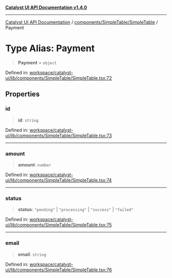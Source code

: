 [**Catalyst UI API Documentation v1.4.0**](../../../../README.md)

---

[Catalyst UI API Documentation](../../../../README.md) / [components/SimpleTable/SimpleTable](../README.md) / Payment

# Type Alias: Payment

> **Payment** = `object`

Defined in: [workspace/catalyst-ui/lib/components/SimpleTable/SimpleTable.tsx:72](https://github.com/TheBranchDriftCatalyst/catalyst-ui/blob/main/lib/components/SimpleTable/SimpleTable.tsx#L72)

## Properties

### id

> **id**: `string`

Defined in: [workspace/catalyst-ui/lib/components/SimpleTable/SimpleTable.tsx:73](https://github.com/TheBranchDriftCatalyst/catalyst-ui/blob/main/lib/components/SimpleTable/SimpleTable.tsx#L73)

---

### amount

> **amount**: `number`

Defined in: [workspace/catalyst-ui/lib/components/SimpleTable/SimpleTable.tsx:74](https://github.com/TheBranchDriftCatalyst/catalyst-ui/blob/main/lib/components/SimpleTable/SimpleTable.tsx#L74)

---

### status

> **status**: `"pending"` \| `"processing"` \| `"success"` \| `"failed"`

Defined in: [workspace/catalyst-ui/lib/components/SimpleTable/SimpleTable.tsx:75](https://github.com/TheBranchDriftCatalyst/catalyst-ui/blob/main/lib/components/SimpleTable/SimpleTable.tsx#L75)

---

### email

> **email**: `string`

Defined in: [workspace/catalyst-ui/lib/components/SimpleTable/SimpleTable.tsx:76](https://github.com/TheBranchDriftCatalyst/catalyst-ui/blob/main/lib/components/SimpleTable/SimpleTable.tsx#L76)
